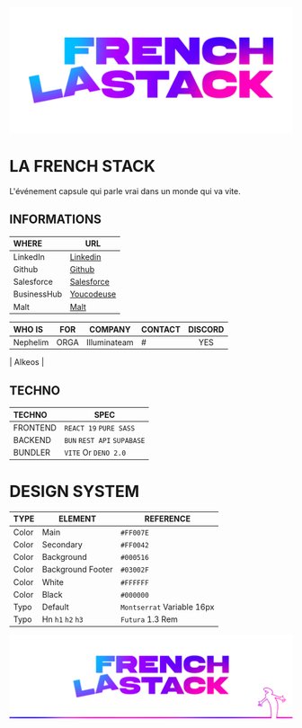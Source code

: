 ![Cover](https://github.com/nephcode/lafrenchstack/blob/main/.github/images/githubReadmeHeader.png)

<!-- ∵ ƸӜƷ ∴∵ ƸӜƷ ∴∵ ƸӜƷ ∴∵ ƸӜƷ ∴∵ ƸӜƷ ∴∵ ƸӜƷ ∴∵ ƸӜƷ ∴∵ ƸӜƷ ∴∵ ƸӜƷ ∴∵ ƸӜƷ ∴∵ ƸӜƷ ∴∵ ƸӜƷ ∴ -->

# LA FRENCH STACK

L'événement capsule qui parle vrai dans un monde qui va vite.

## INFORMATIONS

| WHERE       | URL                                                           |
| :---------- | ------------------------------------------------------------- |
| LinkedIn    | [Linkedin](https://www.linkedin.com/in/nephelim)              |
| Github      | [Github](https://www.github.com/nephcode)                     |
| Salesforce  | [Salesforce](https://www.salesforce.com/trailblazer/nephelim) |
| BusinessHub | [Youcodeuse](https://youcodeuse.com)                          |
| Malt        | [Malt](https://www.malt.fr/profile/nephelim)                  |

| WHO IS   | FOR  |   COMPANY    | CONTACT | DISCORD |
| :------- | ---- | :----------: | ------- | :-----: |
| Nephelim | ORGA | Illuminateam | #       |   YES   |

| Alkeos
|

## TECHNO

| TECHNO   | SPEC                        |
| :------- | --------------------------- |
| FRONTEND | `REACT 19` `PURE SASS`      |
| BACKEND  | `BUN` `REST API` `SUPABASE` |
| BUNDLER  | `VITE` Or `DENO 2.0`        |

# DESIGN SYSTEM

| TYPE  | ELEMENT           | REFERENCE                  |
| ----- | ----------------- | -------------------------- |
| Color | Main              | `#FF007E`                  |
| Color | Secondary         | `#FF0042`                  |
| Color | Background        | `#000516`                  |
| Color | Background Footer | `#03002F`                  |
| Color | White             | `#FFFFFF`                  |
| Color | Black             | `#000000`                  |
| Typo  | Default           | `Montserrat` Variable 16px |
| Typo  | Hn `h1` `h2` `h3` | `Futura` 1.3 Rem           |

<!-- ∵ ƸӜƷ ∴∵ ƸӜƷ ∴∵ ƸӜƷ ∴∵ ƸӜƷ ∴∵ ƸӜƷ ∴∵ ƸӜƷ ∴∵ ƸӜƷ ∴∵ ƸӜƷ ∴∵ ƸӜƷ ∴∵ ƸӜƷ ∴∵ ƸӜƷ ∴∵ ƸӜƷ ∴ -->

![Cover](https://github.com/nephcode/lafrenchstack/blob/main/.github/images/githubReadmeFooter.png)
